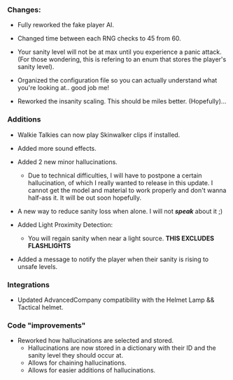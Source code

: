 ### Changes:

- Fully reworked the fake player AI.
  
- Changed time between each RNG checks to 45 from 60.

- Your sanity level will not be at max until you experience a panic attack. (For those wondering, this is refering to an enum that stores the player's sanity level).

- Organized the configuration file so you can actually understand what you're looking at.. good job me!

- Reworked the insanity scaling. This should be miles better. (Hopefully)...

### Additions

- Walkie Talkies can now play Skinwalker clips if installed.

- Added more sound effects.
  
- Added 2 new minor hallucinations.
     - Due to technical difficulties, I will have to postpone a certain hallucination, of which I really wanted to release in this update. I cannot get the model and material to work properly and don't wanna half-ass it. It will be out soon hopefully.

- A new way to reduce sanity loss when alone. I will not **_speak_** about it ;)
  
- Added Light Proximity Detection:
     - You will regain sanity when near a light source. **THIS EXCLUDES FLASHLIGHTS**
   
- Added a message to notify the player when their sanity is rising to unsafe levels.

### Integrations

- Updated AdvancedCompany compatibility with the Helmet Lamp && Tactical helmet.

### Code "improvements"

- Reworked how hallucinations are selected and stored.
   - Hallucinations are now stored in a dictionary with their ID and the sanity level they should occur at.
   - Allows for chaining hallucinations.
   - Allows for easier additions of hallucinations.
     
